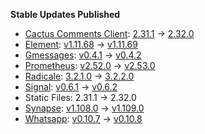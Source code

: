 **Stable Updates Published**

* [Cactus Comments Client](https://gitlab.com/cactus-comments/cactus-client): [2.31.1](https://gitlab.com/cactus-comments/cactus-client/-/tags/2.31.1) -> [2.32.0](https://gitlab.com/cactus-comments/cactus-client/-/tags/2.32.0)
* [Element](https://github.com/element-hq/element-web): [v1.11.68](https://github.com/element-hq/element-web/releases/tag/v1.11.68) -> [v1.11.69](https://github.com/element-hq/element-web/releases/tag/v1.11.69)
* [Gmessages](https://github.com/mautrix/gmessages): [v0.4.1](https://github.com/mautrix/gmessages/releases/tag/v0.4.1) -> [v0.4.2](https://github.com/mautrix/gmessages/releases/tag/v0.4.2)
* [Prometheus](https://github.com/prometheus/prometheus): [v2.52.0](https://github.com/prometheus/prometheus/releases/tag/v2.52.0) -> [v2.53.0](https://github.com/prometheus/prometheus/releases/tag/v2.53.0)
* [Radicale](https://github.com/tomsquest/docker-radicale): [3.2.1.0](https://github.com/tomsquest/docker-radicale/releases/tag/3.2.1.0) -> [3.2.2.0](https://github.com/tomsquest/docker-radicale/releases/tag/3.2.2.0)
* [Signal](https://github.com/mautrix/signal): [v0.6.1](https://github.com/mautrix/signal/releases/tag/v0.6.1) -> [v0.6.2](https://github.com/mautrix/signal/releases/tag/v0.6.2)
* Static Files: 2.31.1 -> 2.32.0
* [Synapse](https://github.com/element-hq/synapse): [v1.108.0](https://github.com/element-hq/synapse/releases/tag/v1.108.0) -> [v1.109.0](https://github.com/element-hq/synapse/releases/tag/v1.109.0)
* [Whatsapp](https://github.com/mautrix/whatsapp): [v0.10.7](https://github.com/mautrix/whatsapp/releases/tag/v0.10.7) -> [v0.10.8](https://github.com/mautrix/whatsapp/releases/tag/v0.10.8)

